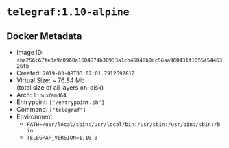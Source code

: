 # `telegraf:1.10-alpine`

## Docker Metadata

- Image ID: `sha256:67fe3a9c0968a1604874b38933a1cb46848b0dc56aa960431f105545446326fb`
- Created: `2019-03-08T03:02:01.791259281Z`
- Virtual Size: ~ 76.84 Mb  
  (total size of all layers on-disk)
- Arch: `linux`/`amd64`
- Entrypoint: `["/entrypoint.sh"]`
- Command: `["telegraf"]`
- Environment:
  - `PATH=/usr/local/sbin:/usr/local/bin:/usr/sbin:/usr/bin:/sbin:/bin`
  - `TELEGRAF_VERSION=1.10.0`
